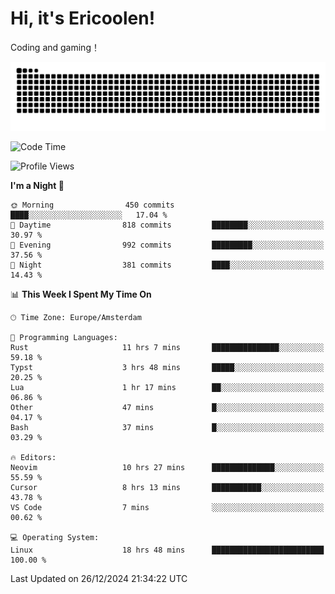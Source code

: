 # Hi, it's Ericoolen!
Coding and gaming！

<picture>
  <source media="(prefers-color-scheme: dark)" srcset="https://raw.githubusercontent.com/Eric-Song-Nop/Eric-Song-Nop/output/github-contribution-grid-snake-dark.svg">
  <source media="(prefers-color-scheme: light)" srcset="https://raw.githubusercontent.com/Eric-Song-Nop/Eric-Song-Nop/output/github-contribution-grid-snake.svg">
  <img alt="github contribution grid snake animation" src="https://raw.githubusercontent.com/Eric-Song-Nop/Eric-Song-Nop/output/github-contribution-grid-snake.svg">
</picture>

<!--START_SECTION:waka-->
![Code Time](http://img.shields.io/badge/Code%20Time-1%2C702%20hrs%2029%20mins-blue)

![Profile Views](http://img.shields.io/badge/Profile%20Views-4-blue)

**I'm a Night 🦉** 

```text
🌞 Morning                450 commits         ████░░░░░░░░░░░░░░░░░░░░░   17.04 % 
🌆 Daytime                818 commits         ████████░░░░░░░░░░░░░░░░░   30.97 % 
🌃 Evening                992 commits         █████████░░░░░░░░░░░░░░░░   37.56 % 
🌙 Night                  381 commits         ████░░░░░░░░░░░░░░░░░░░░░   14.43 % 
```


📊 **This Week I Spent My Time On** 

```text
🕑︎ Time Zone: Europe/Amsterdam

💬 Programming Languages: 
Rust                     11 hrs 7 mins       ███████████████░░░░░░░░░░   59.18 % 
Typst                    3 hrs 48 mins       █████░░░░░░░░░░░░░░░░░░░░   20.25 % 
Lua                      1 hr 17 mins        ██░░░░░░░░░░░░░░░░░░░░░░░   06.86 % 
Other                    47 mins             █░░░░░░░░░░░░░░░░░░░░░░░░   04.17 % 
Bash                     37 mins             █░░░░░░░░░░░░░░░░░░░░░░░░   03.29 % 

🔥 Editors: 
Neovim                   10 hrs 27 mins      ██████████████░░░░░░░░░░░   55.59 % 
Cursor                   8 hrs 13 mins       ███████████░░░░░░░░░░░░░░   43.78 % 
VS Code                  7 mins              ░░░░░░░░░░░░░░░░░░░░░░░░░   00.62 % 

💻 Operating System: 
Linux                    18 hrs 48 mins      █████████████████████████   100.00 % 
```


 Last Updated on 26/12/2024 21:34:22 UTC
<!--END_SECTION:waka-->
